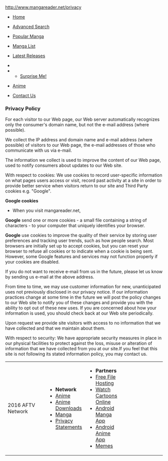http://www.mangareader.net/privacy

[](/)

-   [<span>Home</span>](/)
-   [<span>Advanced Search</span>](/search)
-   [<span>Popular Manga</span>](/popular)
-   [<span>Manga List</span>](/alphabetical)
-   [<span>Latest Releases</span>](/latest)

-   

-   -   [Surprise Me!](/random)
-   [Anime](http://www.animefreak.tv "Anime")
-   [Contact Us](mailto:info@mangareader.net "Contact")

### <span class="c1">**Privacy Policy**</span>

For each visitor to our Web page, our Web server automatically recognizes only the consumer's domain name, but not the e-mail address (where possible).

We collect the IP address and domain name and e-mail address (where possible)
of visitors to our Web page, the e-mail addresses of those who communicate with us via e-mail.

The information we collect is used to improve the content of our Web page, used to notify consumers about updates to our Web site.

With respect to cookies: We use cookies to record user-specific information on what pages users access or visit, record past activity at a site in order to provide better service when visitors return to our site and Third Party cookies e.g. "Google".

**Google cookies**

- When you visit mangareader.net,

**Google** send one or more cookies - a small file containing a string of characters - to your computer that uniquely identifies your browser.

**Google** use cookies to improve the quality of their service by storing user preferences and tracking user trends, such as how people search. Most browsers are initially set up to accept cookies, but you can reset your browser to refuse all cookies or to indicate when a cookie is being sent. However, some Google features and services may not function properly if your cookies are disabled.

If you do not want to receive e-mail from us in the future, please let us know by sending us e-mail at the above address.

From time to time, we may use customer information for new, unanticipated uses not previously disclosed in our privacy notice. If our information practices change at some time in the future we will post the policy changes to our Web site to notify you of these changes and provide you with the ability to opt out of these new uses. If you are concerned about how your information is used, you should check back at our Web site periodically.

Upon request we provide site visitors with access to no information that we have collected and that we maintain about them.

With respect to security: We have appropriate security measures in place in our physical facilities to protect against the loss, misuse or alteration of information that we have collected from you at our site.If you feel that this site is not following its stated information policy, you may contact us.

<table>
<colgroup>
<col width="25%" />
<col width="25%" />
<col width="25%" />
<col width="25%" />
</colgroup>
<tbody>
<tr class="odd">
<td>2016 AFTV Network</td>
<td><ul>
<li><strong>Network</strong></li>
<li><a href="http://www.animefreak.tv">Anime</a></li>
<li><a href="http://www.animepremium.net">Anime Downloads</a></li>
<li><a href="/">Manga</a></li>
<li><a href="/privacy">Privacy Statements</a></li>
</ul></td>
<td><ul>
<li><strong>Partners</strong></li>
<li><a href="http://www.upload2.com">Free File Hosting</a></li>
<li><a href="http://www.watchcartoons.com">Watch Cartoons Online</a></li>
<li><a href="http://www.animemobile.com/MangaApp/">Android Manga App</a></li>
<li><a href="http://www.animemobile.com/apk/">Android Anime App</a></li>
<li><a href="http://www.memecenter.com">Memes</a></li>
</ul></td>
<td></td>
</tr>
</tbody>
</table>


